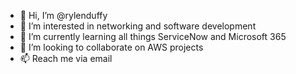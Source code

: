 - 👋 Hi, I’m @rylenduffy
- 👀 I’m interested in networking and software development
- 🌱 I’m currently learning all things ServiceNow and Microsoft 365
- 💞️ I’m looking to collaborate on AWS projects
- 📫 Reach me via email

<!---
rylenduffy/rylenduffy is a ✨ special ✨ repository because its `README.md` (this file) appears on your GitHub profile.
You can click the Preview link to take a look at your changes.
--->
